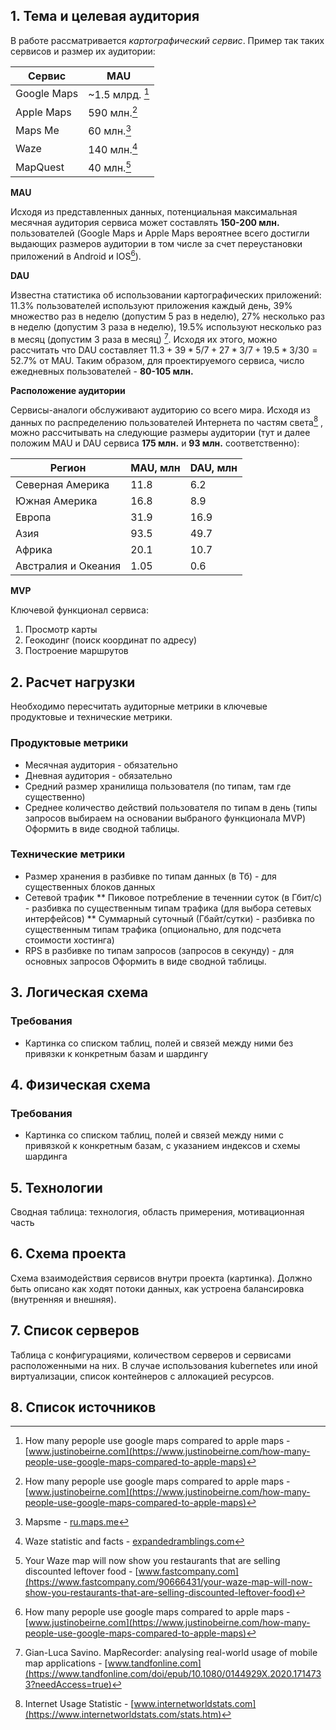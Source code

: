 ## 1. Тема и целевая аудитория

В работе рассматривается *картографический сервис*. Пример так таких сервисов и размер их аудитории:

| Сервис      | MAU             |
| ----------- | --------------- |
| Google Maps | ~1.5 млрд. [^1] |
| Apple Maps  | 590 млн.[^1]    |
| Maps Me     | 60 млн.[^2]     |
| Waze        | 140 млн.[^3]    |
| MapQuest    | 40 млн.[^4]     |

**MAU**

Исходя из представленных данных, потенциальная максимальная месячная аудитория сервиса может составлять **150-200 млн.** пользователей (Google Maps и Apple Maps вероятнее всего достигли выдающих размеров аудитории в том числе за счет переустановки приложений в Android и IOS[^1]).

**DAU**

Известна статистика об использовании картографических приложений: 11.3% пользователей используют приложения каждый день, 39% множество раз в неделю (допустим 5 раз в неделю), 27% несколько раз в неделю (допустим 3 раза в неделю), 19.5% используют несколько раз в месяц (допустим 3 раза в месяц) [^5]. Исходя их этого, можно рассчитать что DAU составляет $11.3+39*5/7+27*3/7+19.5*3/30=52.7\%$ от MAU. Таким образом, для проектируемого сервиса, число ежедневных пользователей - **80-105 млн.**

**Расположение аудитории**

Сервисы-аналоги обслуживают аудиторию со всего мира. Исходя из данных по распределению пользователей Интернета по частям света[^6] , можно рассчитывать на следующие размеры аудитории (тут и далее положим MAU и DAU сервиса **175 млн.** и **93 млн.** соответственно):

| Регион              | MAU, млн | DAU, млн |
| ------------------- | -------- | -------- |
| Северная Америка    | 11.8     | 6.2      |
| Южная Америка       | 16.8     | 8.9      |
| Европа              | 31.9     | 16.9     |
| Азия                | 93.5     | 49.7     |
| Африка              | 20.1     | 10.7     |
| Австралия и Океания | 1.05     | 0.6      |

**MVP**

Ключевой функционал сервиса:

1. Просмотр карты
2. Геокодинг (поиск координат по адресу)
3. Построение маршрутов

## 2. Расчет нагрузки
Необходимо пересчитать аудиторные метрики в ключевые продуктовые и технические метрики.
### Продуктовые метрики
* Месячная аудитория - обязательно
* Дневная аудитория - обязательно
* Средний размер хранилища пользователя (по типам, там где существенно)
* Среднее количество действий пользователя по типам в день (типы запросов выбираем на основании выбраного функционала MVP)
Оформить в виде сводной таблицы.
### Технические метрики
* Размер хранения в разбивке по типам данных (в Тб) - для существенных блоков данных
* Сетевой трафик
** Пиковое потребление в теченнии суток (в Гбит/с) - разбивка по существенным типам трафика (для выбора сетевых интерфейсов)
** Суммарный суточный (Гбайт/сутки) - разбивка по существенным типам трафика (опционально, для подсчета стоимости хостинга)
* RPS в разбивке по типам запросов (запросов в секунду) - для основных запросов
Оформить в виде сводной таблицы.
## 3. Логическая схема
### Требования
* Картинка со списком таблиц, полей и связей между ними без привязки к конкретным базам и шардингу
## 4. Физическая схема
### Требования
* Картинка со списком таблиц, полей и связей между ними с привязкой к конкретным базам, с указанием индексов и схемы шардинга
## 5. Технологии
Сводная таблица: технология, область примерения, мотивационная часть
## 6. Схема проекта
Схема взаимодействия сервисов внутри проекта (картинка). Должно быть описано как ходят потоки данных, как устроена балансировка (внутренняя и внешняя).
## 7. Список серверов
Таблица с конфигурациями, количеством серверов и сервисами расположенными на них. В случае использования kubernetes или иной виртуализации, список контейнеров с аллокацией ресурсов.



## 8. Список источников

[^1]: How many pepople use google maps compared to apple maps - [www.justinobeirne.com](https://www.justinobeirne.com/how-many-people-use-google-maps-compared-to-apple-maps)

[^2]: Mapsme - [ru.maps.me](https://ru.maps.me/app/)

[^3]: Waze statistic and facts - [expandedramblings.com](https://expandedramblings.com/index.php/waze-statistics-facts/)

[^4]: Your Waze map will now show you restaurants that are selling discounted leftover food - [www.fastcompany.com](https://www.fastcompany.com/90666431/your-waze-map-will-now-show-you-restaurants-that-are-selling-discounted-leftover-food)

[^5]: Gian-Luca Savino. MapRecorder: analysing real-world usage of mobile map applications - [www.tandfonline.com](https://www.tandfonline.com/doi/epub/10.1080/0144929X.2020.1714733?needAccess=true)

[^6]: Internet Usage Statistic - [www.internetworldstats.com](https://www.internetworldstats.com/stats.htm)
